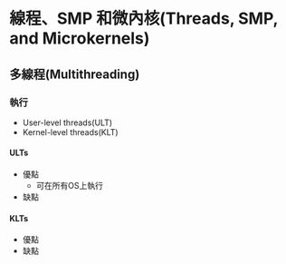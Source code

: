 # 線程、SMP 和微內核(Threads, SMP, and Microkernels)

## 多線程(Multithreading)
### 執行
* User-level threads(ULT)
* Kernel-level threads(KLT)

#### ULTs
* 優點
  * 可在所有OS上執行
* 缺點

#### KLTs
* 優點
* 缺點

